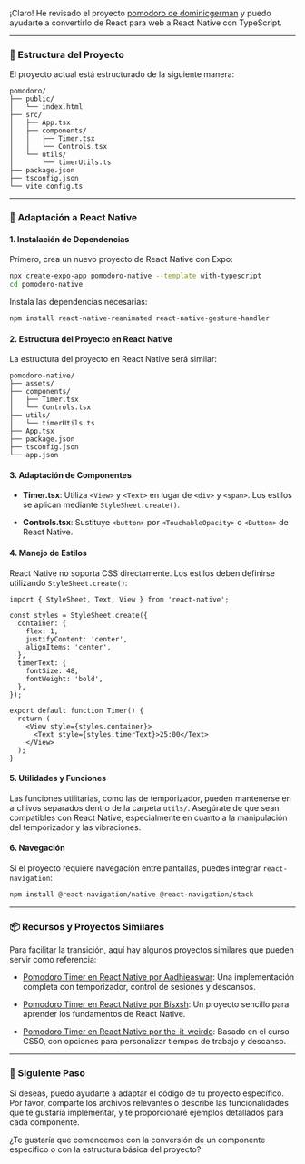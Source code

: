 ¡Claro! He revisado el proyecto [pomodoro de dominicgerman](https://github.com/dominicgerman/pomodoro/tree/main) y puedo ayudarte a convertirlo de React para web a React Native con TypeScript.

---

### 🧭 Estructura del Proyecto

El proyecto actual está estructurado de la siguiente manera:

```
pomodoro/
├── public/
│   └── index.html
├── src/
│   ├── App.tsx
│   ├── components/
│   │   ├── Timer.tsx
│   │   └── Controls.tsx
│   └── utils/
│       └── timerUtils.ts
├── package.json
├── tsconfig.json
└── vite.config.ts
```

---

### 🔄 Adaptación a React Native

#### 1. **Instalación de Dependencias**

Primero, crea un nuevo proyecto de React Native con Expo:

```bash
npx create-expo-app pomodoro-native --template with-typescript
cd pomodoro-native
```

Instala las dependencias necesarias:

```bash
npm install react-native-reanimated react-native-gesture-handler
```

#### 2. **Estructura del Proyecto en React Native**

La estructura del proyecto en React Native será similar:

```
pomodoro-native/
├── assets/
├── components/
│   ├── Timer.tsx
│   └── Controls.tsx
├── utils/
│   └── timerUtils.ts
├── App.tsx
├── package.json
├── tsconfig.json
└── app.json
```

#### 3. **Adaptación de Componentes**

* **Timer.tsx**: Utiliza `<View>` y `<Text>` en lugar de `<div>` y `<span>`. Los estilos se aplican mediante `StyleSheet.create()`.

* **Controls.tsx**: Sustituye `<button>` por `<TouchableOpacity>` o `<Button>` de React Native.

#### 4. **Manejo de Estilos**

React Native no soporta CSS directamente. Los estilos deben definirse utilizando `StyleSheet.create()`:

```tsx
import { StyleSheet, Text, View } from 'react-native';

const styles = StyleSheet.create({
  container: {
    flex: 1,
    justifyContent: 'center',
    alignItems: 'center',
  },
  timerText: {
    fontSize: 48,
    fontWeight: 'bold',
  },
});

export default function Timer() {
  return (
    <View style={styles.container}>
      <Text style={styles.timerText}>25:00</Text>
    </View>
  );
}
```

#### 5. **Utilidades y Funciones**

Las funciones utilitarias, como las de temporizador, pueden mantenerse en archivos separados dentro de la carpeta `utils/`. Asegúrate de que sean compatibles con React Native, especialmente en cuanto a la manipulación del temporizador y las vibraciones.

#### 6. **Navegación**

Si el proyecto requiere navegación entre pantallas, puedes integrar `react-navigation`:

```bash
npm install @react-navigation/native @react-navigation/stack
```

---

### 📦 Recursos y Proyectos Similares

Para facilitar la transición, aquí hay algunos proyectos similares que pueden servir como referencia:

* [Pomodoro Timer en React Native por Aadhieaswar](https://github.com/Aadhieaswar/Pomodoro-Timer-React-Native): Una implementación completa con temporizador, control de sesiones y descansos.

* [Pomodoro Timer en React Native por Bisxsh](https://github.com/Bisxsh/react-native-pomodoro-timer): Un proyecto sencillo para aprender los fundamentos de React Native.

* [Pomodoro Timer en React Native por the-it-weirdo](https://github.com/the-it-weirdo/Pomodoro-Timer): Basado en el curso CS50, con opciones para personalizar tiempos de trabajo y descanso.

---

### 🧪 Siguiente Paso

Si deseas, puedo ayudarte a adaptar el código de tu proyecto específico. Por favor, comparte los archivos relevantes o describe las funcionalidades que te gustaría implementar, y te proporcionaré ejemplos detallados para cada componente.

¿Te gustaría que comencemos con la conversión de un componente específico o con la estructura básica del proyecto?
